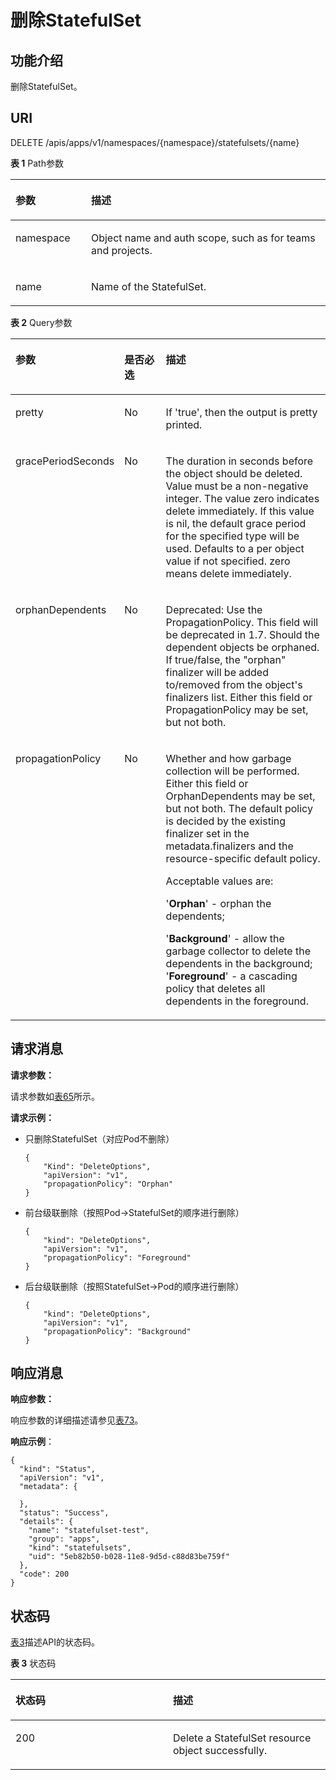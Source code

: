 # 删除StatefulSet<a name="cci_02_3029"></a>

## 功能介绍<a name="section31372179"></a>

删除StatefulSet。

## URI<a name="section13914160"></a>

DELETE /apis/apps/v1/namespaces/\{namespace\}/statefulsets/\{name\}

**表 1**  Path参数

<a name="table1696332124519"></a>
<table><thead align="left"><tr id="row11961332194516"><th class="cellrowborder" valign="top" width="24%" id="mcps1.2.3.1.1"><p id="p396032144518"><a name="p396032144518"></a><a name="p396032144518"></a>参数</p>
</th>
<th class="cellrowborder" valign="top" width="76%" id="mcps1.2.3.1.2"><p id="p18962325454"><a name="p18962325454"></a><a name="p18962325454"></a>描述</p>
</th>
</tr>
</thead>
<tbody><tr id="row9960327457"><td class="cellrowborder" valign="top" width="24%" headers="mcps1.2.3.1.1 "><p id="p1496113214456"><a name="p1496113214456"></a><a name="p1496113214456"></a>namespace</p>
</td>
<td class="cellrowborder" valign="top" width="76%" headers="mcps1.2.3.1.2 "><p id="p141902036155717"><a name="p141902036155717"></a><a name="p141902036155717"></a>Object name and auth scope, such as for teams and projects.</p>
</td>
</tr>
<tr id="row13794857171116"><td class="cellrowborder" valign="top" width="24%" headers="mcps1.2.3.1.1 "><p id="p5984165818113"><a name="p5984165818113"></a><a name="p5984165818113"></a>name</p>
</td>
<td class="cellrowborder" valign="top" width="76%" headers="mcps1.2.3.1.2 "><p id="p4984175851116"><a name="p4984175851116"></a><a name="p4984175851116"></a>Name of the StatefulSet.</p>
</td>
</tr>
</tbody>
</table>

**表 2**  Query参数

<a name="d0e38270"></a>
<table><thead align="left"><tr id="row14143522"><th class="cellrowborder" valign="top" width="21.21%" id="mcps1.2.4.1.1"><p id="p65652297517"><a name="p65652297517"></a><a name="p65652297517"></a>参数</p>
</th>
<th class="cellrowborder" valign="top" width="16.16%" id="mcps1.2.4.1.2"><p id="p165661629135114"><a name="p165661629135114"></a><a name="p165661629135114"></a>是否必选</p>
</th>
<th class="cellrowborder" valign="top" width="62.629999999999995%" id="mcps1.2.4.1.3"><p id="p14567629115114"><a name="p14567629115114"></a><a name="p14567629115114"></a>描述</p>
</th>
</tr>
</thead>
<tbody><tr id="row2320041"><td class="cellrowborder" valign="top" width="21.21%" headers="mcps1.2.4.1.1 "><p id="p53705670"><a name="p53705670"></a><a name="p53705670"></a>pretty</p>
</td>
<td class="cellrowborder" valign="top" width="16.16%" headers="mcps1.2.4.1.2 "><p id="p55192003"><a name="p55192003"></a><a name="p55192003"></a>No</p>
</td>
<td class="cellrowborder" valign="top" width="62.629999999999995%" headers="mcps1.2.4.1.3 "><p id="p41367240"><a name="p41367240"></a><a name="p41367240"></a>If 'true', then the output is pretty printed.</p>
</td>
</tr>
<tr id="row36760846"><td class="cellrowborder" valign="top" width="21.21%" headers="mcps1.2.4.1.1 "><p id="p24838515"><a name="p24838515"></a><a name="p24838515"></a>gracePeriodSeconds</p>
</td>
<td class="cellrowborder" valign="top" width="16.16%" headers="mcps1.2.4.1.2 "><p id="p65762676"><a name="p65762676"></a><a name="p65762676"></a>No</p>
</td>
<td class="cellrowborder" valign="top" width="62.629999999999995%" headers="mcps1.2.4.1.3 "><p id="p25176571"><a name="p25176571"></a><a name="p25176571"></a>The duration in seconds before the object should be deleted. Value must be a non-negative integer. The value zero indicates delete immediately. If this value is nil, the default grace period for the specified type will be used. Defaults to a per object value if not specified. zero means delete immediately.</p>
</td>
</tr>
<tr id="row25262547"><td class="cellrowborder" valign="top" width="21.21%" headers="mcps1.2.4.1.1 "><p id="p33000411"><a name="p33000411"></a><a name="p33000411"></a>orphanDependents</p>
</td>
<td class="cellrowborder" valign="top" width="16.16%" headers="mcps1.2.4.1.2 "><p id="p55787611"><a name="p55787611"></a><a name="p55787611"></a>No</p>
</td>
<td class="cellrowborder" valign="top" width="62.629999999999995%" headers="mcps1.2.4.1.3 "><p id="p22502652"><a name="p22502652"></a><a name="p22502652"></a>Deprecated: Use the PropagationPolicy. This field will be deprecated in 1.7. Should the dependent objects be orphaned. If true/false, the "orphan" finalizer will be added to/removed from the object's finalizers list. Either this field or PropagationPolicy may be set, but not both.</p>
</td>
</tr>
<tr id="row1197280"><td class="cellrowborder" valign="top" width="21.21%" headers="mcps1.2.4.1.1 "><p id="p29870869"><a name="p29870869"></a><a name="p29870869"></a>propagationPolicy</p>
</td>
<td class="cellrowborder" valign="top" width="16.16%" headers="mcps1.2.4.1.2 "><p id="p3621310"><a name="p3621310"></a><a name="p3621310"></a>No</p>
</td>
<td class="cellrowborder" valign="top" width="62.629999999999995%" headers="mcps1.2.4.1.3 "><p id="p168541140142815"><a name="p168541140142815"></a><a name="p168541140142815"></a>Whether and how garbage collection will be performed. Either this field or OrphanDependents may be set, but not both. The default policy is decided by the existing finalizer set in the metadata.finalizers and the resource-specific default policy.</p>
<p id="p14884542142816"><a name="p14884542142816"></a><a name="p14884542142816"></a>Acceptable values are:</p>
<p id="p1360412456287"><a name="p1360412456287"></a><a name="p1360412456287"></a>'<strong id="b114631449152819"><a name="b114631449152819"></a><a name="b114631449152819"></a>Orphan</strong>' - orphan the dependents;</p>
<p id="p2044017414610"><a name="p2044017414610"></a><a name="p2044017414610"></a>'<strong id="b5198652192820"><a name="b5198652192820"></a><a name="b5198652192820"></a>Background</strong>' - allow the garbage collector to delete the dependents in the background; '<strong id="b310155592813"><a name="b310155592813"></a><a name="b310155592813"></a>Foreground</strong>' - a cascading policy that deletes all dependents in the foreground.</p>
</td>
</tr>
</tbody>
</table>

## 请求消息<a name="section58118584"></a>

**请求参数：**

请求参数如[表65](数据结构.md#zh-cn_topic_0091433700_d0e41006)所示。

**请求示例：**

-   只删除StatefulSet（对应Pod不删除）

    ```
    {
        "Kind": "DeleteOptions",
        "apiVersion": "v1",
        "propagationPolicy": "Orphan"
    }
    ```

-   前台级联删除（按照Pod-\>StatefulSet的顺序进行删除）

    ```
    {
        "kind": "DeleteOptions",
        "apiVersion": "v1",
        "propagationPolicy": "Foreground"
    }
    ```

-   后台级联删除（按照StatefulSet-\>Pod的顺序进行删除）

    ```
    {
        "kind": "DeleteOptions",
        "apiVersion": "v1",
        "propagationPolicy": "Background"
    }
    ```


## 响应消息<a name="section53305210"></a>

**响应参数：**

响应参数的详细描述请参见[表73](数据结构.md#table37251757105918)。

**响应示例**：

```
{
  "kind": "Status",
  "apiVersion": "v1",
  "metadata": {

  },
  "status": "Success",
  "details": {
    "name": "statefulset-test",
    "group": "apps",
    "kind": "statefulsets",
    "uid": "5eb82b50-b028-11e8-9d5d-c88d83be759f"
  },
  "code": 200
}
```

## 状态码<a name="section9984849"></a>

[表3](#d0e38393)描述API的状态码。

**表 3**  状态码

<a name="d0e38393"></a>
<table><thead align="left"><tr id="row39018542"><th class="cellrowborder" valign="top" width="50%" id="mcps1.2.3.1.1"><p id="p6385371"><a name="p6385371"></a><a name="p6385371"></a>状态码</p>
</th>
<th class="cellrowborder" valign="top" width="50%" id="mcps1.2.3.1.2"><p id="p47453032"><a name="p47453032"></a><a name="p47453032"></a>描述</p>
</th>
</tr>
</thead>
<tbody><tr id="row18490365"><td class="cellrowborder" valign="top" width="50%" headers="mcps1.2.3.1.1 "><p id="p21324611"><a name="p21324611"></a><a name="p21324611"></a>200</p>
</td>
<td class="cellrowborder" valign="top" width="50%" headers="mcps1.2.3.1.2 "><p id="p49571937"><a name="p49571937"></a><a name="p49571937"></a>Delete a StatefulSet resource object successfully.</p>
</td>
</tr>
</tbody>
</table>

